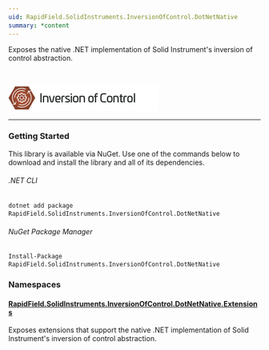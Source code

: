 ```yaml
---
uid: RapidField.SolidInstruments.InversionOfControl.DotNetNative
summary: *content
---
```


<!--
Copyright (c) RapidField LLC. Licensed under the MIT License. See LICENSE.txt in the project root for license information.
-->

Exposes the native .NET implementation of Solid Instrument's inversion of control abstraction.

<br />

![Inversion of Control label](../images/Label.InversionOfControl.300w.png)
- - -

### Getting Started

This library is available via NuGet. Use one of the commands below to download and install the library and all of its dependencies.

###### .NET CLI

```shell
dotnet add package RapidField.SolidInstruments.InversionOfControl.DotNetNative
```

###### NuGet Package Manager

```shell
Install-Package RapidField.SolidInstruments.InversionOfControl.DotNetNative
```

### Namespaces

#### [RapidField.SolidInstruments.InversionOfControl.DotNetNative.Extensions](RapidField.SolidInstruments.InversionOfControl.DotNetNative.Extensions.html)

<section>
Exposes extensions that support the native .NET implementation of Solid Instrument's inversion of control abstraction.
</section>